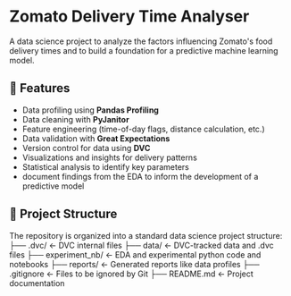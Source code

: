 # Zomato Delivery Time Analyser

A data science project to analyze the factors influencing Zomato's food delivery times and to build a foundation for a predictive machine learning model.

## 📌 Features
- Data profiling using **Pandas Profiling**
- Data cleaning with **PyJanitor**
- Feature engineering (time-of-day flags, distance calculation, etc.)
- Data validation with **Great Expectations**
- Version control for data using **DVC**
- Visualizations and insights for delivery patterns
- Statistical analysis to identify key parameters 
- document findings from the EDA to inform the development of a predictive model

## 📂 Project Structure

The repository is organized into a standard data science project structure:
├── .dvc/                  <- DVC internal files
├── data/                  <- DVC-tracked data and .dvc files
├── experiment_nb/         <- EDA and experimental python code and notebooks
├── reports/               <- Generated reports like data profiles
├── .gitignore             <- Files to be ignored by Git
├── README.md              <- Project documentation
